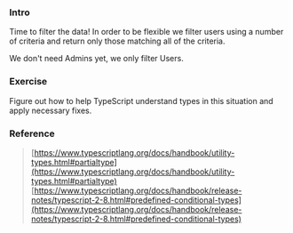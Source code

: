 ### **Intro**

Time to filter the data! In order to be flexible we filter users using a number of criteria and return only those matching all of the criteria.

We don't need Admins yet, we only filter Users.

### **Exercise**

Figure out how to help TypeScript understand types in this situation and apply necessary fixes.

### **Reference**

> [https://www.typescriptlang.org/docs/handbook/utility-types.html#partialtype](https://www.typescriptlang.org/docs/handbook/utility-types.html#partialtype)
> [https://www.typescriptlang.org/docs/handbook/release-notes/typescript-2-8.html#predefined-conditional-types](https://www.typescriptlang.org/docs/handbook/release-notes/typescript-2-8.html#predefined-conditional-types)
